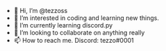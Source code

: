 - 👋 Hi, I’m @tezzoss
- 👀 I’m interested in coding and learning new things.
- 🌱 I’m currently learning discord.py
- 💞️ I’m looking to collaborate on anything really
- 📫 How to reach me. Discord: tezzo#0001
